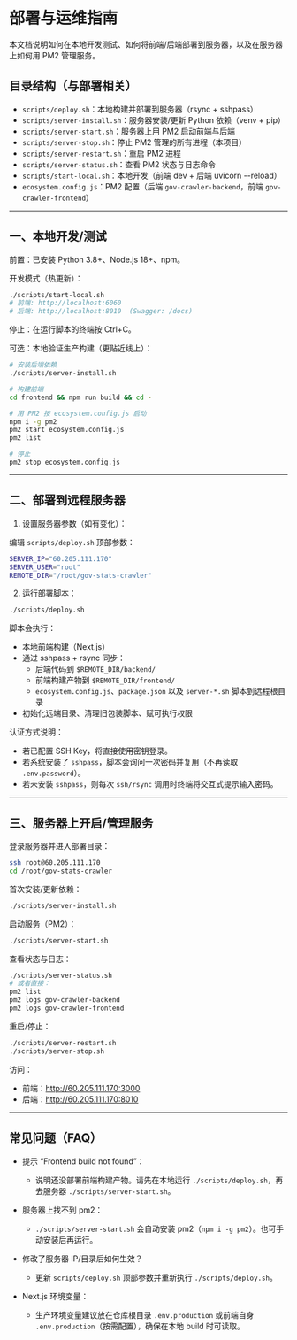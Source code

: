 # 部署与运维指南

本文档说明如何在本地开发测试、如何将前端/后端部署到服务器，以及在服务器上如何用 PM2 管理服务。

## 目录结构（与部署相关）

- `scripts/deploy.sh`：本地构建并部署到服务器（rsync + sshpass）
- `scripts/server-install.sh`：服务器安装/更新 Python 依赖（venv + pip）
- `scripts/server-start.sh`：服务器上用 PM2 启动前端与后端
- `scripts/server-stop.sh`：停止 PM2 管理的所有进程（本项目）
- `scripts/server-restart.sh`：重启 PM2 进程
- `scripts/server-status.sh`：查看 PM2 状态与日志命令
- `scripts/start-local.sh`：本地开发（前端 dev + 后端 uvicorn --reload）
- `ecosystem.config.js`：PM2 配置（后端 `gov-crawler-backend`，前端 `gov-crawler-frontend`）

---

## 一、本地开发/测试

前置：已安装 Python 3.8+、Node.js 18+、npm。

开发模式（热更新）：

```bash
./scripts/start-local.sh
# 前端: http://localhost:6060
# 后端: http://localhost:8010  (Swagger: /docs)
```

停止：在运行脚本的终端按 Ctrl+C。

可选：本地验证生产构建（更贴近线上）：

```bash
# 安装后端依赖
./scripts/server-install.sh

# 构建前端
cd frontend && npm run build && cd -

# 用 PM2 按 ecosystem.config.js 启动
npm i -g pm2
pm2 start ecosystem.config.js
pm2 list

# 停止
pm2 stop ecosystem.config.js
```

---

## 二、部署到远程服务器

1) 设置服务器参数（如有变化）：

编辑 `scripts/deploy.sh` 顶部参数：

```bash
SERVER_IP="60.205.111.170"
SERVER_USER="root"
REMOTE_DIR="/root/gov-stats-crawler"
```

2) 运行部署脚本：

```bash
./scripts/deploy.sh
```

脚本会执行：
- 本地前端构建（Next.js）
- 通过 sshpass + rsync 同步：
  - 后端代码到 `$REMOTE_DIR/backend/`
  - 前端构建产物到 `$REMOTE_DIR/frontend/`
  - `ecosystem.config.js`、`package.json` 以及 `server-*.sh` 脚本到远程根目录
- 初始化远端目录、清理旧包装脚本、赋可执行权限

认证方式说明：
- 若已配置 SSH Key，将直接使用密钥登录。
- 若系统安装了 `sshpass`，脚本会询问一次密码并复用（不再读取 `.env.password`）。
- 若未安装 `sshpass`，则每次 `ssh/rsync` 调用时终端将交互式提示输入密码。

---

## 三、服务器上开启/管理服务

登录服务器并进入部署目录：

```bash
ssh root@60.205.111.170
cd /root/gov-stats-crawler
```

首次安装/更新依赖：

```bash
./scripts/server-install.sh
```

启动服务（PM2）：

```bash
./scripts/server-start.sh
```

查看状态与日志：

```bash
./scripts/server-status.sh
# 或者直接：
pm2 list
pm2 logs gov-crawler-backend
pm2 logs gov-crawler-frontend
```

重启/停止：

```bash
./scripts/server-restart.sh
./scripts/server-stop.sh
```

访问：

- 前端：http://60.205.111.170:3000
- 后端：http://60.205.111.170:8010

---

## 常见问题（FAQ）

- 提示 “Frontend build not found”：
  - 说明还没部署前端构建产物。请先在本地运行 `./scripts/deploy.sh`，再去服务器 `./scripts/server-start.sh`。

- 服务器上找不到 pm2：
  - `./scripts/server-start.sh` 会自动安装 pm2（`npm i -g pm2`）。也可手动安装后再运行。

- 修改了服务器 IP/目录后如何生效？
  - 更新 `scripts/deploy.sh` 顶部参数并重新执行 `./scripts/deploy.sh`。

- Next.js 环境变量：
  - 生产环境变量建议放在仓库根目录 `.env.production` 或前端自身 `.env.production`（按需配置），确保在本地 build 时可读取。
